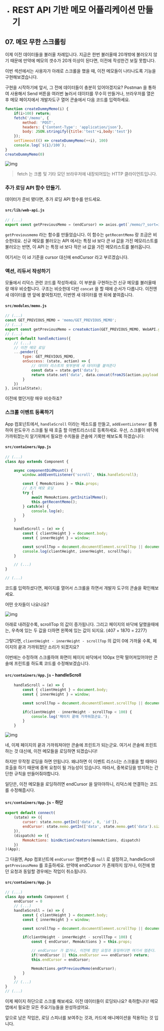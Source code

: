 - # REST API 기반 메모 어플리케이션 만들기

## 07. 메모 무한 스크롤링

이제 이전 데이터들을 불러올 차례입니다. 지금은 한번 불러올때 20개밖에 불러오지 않기 때문에 만약에 메모의 갯수가 20개 이상이 된다면, 이전에 작성한건 보질 못합니다.

이번 섹션에서는 사용자가 아래로 스크롤을 했을 때, 이전 메모들이 나타나도록 기능을 구현해보겠습니다.

구현을 시작하기에 앞서, 그 전에 데이터들이 충분히 있어야겠지요? Postman 을 통하여 사용해서 Send 버튼을 여러번 눌러서 데이터를 무수히 만들거나, 브라우저를 열은 후 메모 페이지에서 개발자도구 열어 콘솔에서 다음 코드를 입력하세요.

```javascript
function createDummyMemo(i) {
    if(i>100) return;
    fetch('/memo', { 
        method: 'POST',
        headers: {'Content-Type': 'application/json'},
        body: JSON.stringify({title:'test'+i,body:'test'})
    });
    setTimeout(() => createDummyMemo(++i), 100)
    console.log(`${i}/100`);
}
createDummyMemo(0)
```

![img](https://redux-advanced.vlpt.us/images/dummy-data.png)

> fetch 는 크롬 및 기타 모던 브라우저에 내장되어있는 HTTP 클라이언트입니다.

### 추가 로딩 API 함수 만들기.

데이터가 준비 됐다면, 추가 로딩 API 함수를 만드세요.

#### `src/lib/web-api.js`

```javascript
// (...)
export const getPreviousMemo = (endCursor) => axios.get(`/memo/?_sort=id&_order=DESC&_limit=20&id_lte=${endCursor-1}`); // endCursor 기준 이전 작성된 메모를 불러온다
```

`getPreviousmemo` 라는 함수를 만들었습니다. 이 함수는 `getRecentMemo` 랑 조금은 비슷한데요. 신규 메모를 불러오는 API 에서는 특정 id 보다 큰 id 값을 가진 메모리스트를 불러오는 반면, 이 API 는 특정 id 보다 작은 id 값을 가진 메모리스트를 불러옵니다.

여기서는 이 id 기준을 cursor 대신에 endCursor 라고 부르겠습니다.

### 액션, 리듀서 작성하기

모듈에서 리덕스 관련 코드를 작성하세요. 이 부분을 구현하는건 신규 메모를 불러올때랑 매우 비슷합니다. 구조는 비슷한데 다만 `concat` 을 할 때에 순서가 다릅니다. 이전엔 새 데이터를 맨 앞에 붙여줬지만, 이번엔 새 데이터를 맨 뒤에 붙여줍니다.

#### `src/modules/memo.js`

```javascript
// (...)
const GET_PREVIOUS_MEMO = 'memo/GET_PREVIOUS_MEMO';
// (...)
export const getPreviousMemo = createAction(GET_PREVIOUS_MEMO, WebAPI.getPreviousMemo); // endCursor
// (...)
export default handleActions({
    // (...)
    // 이전 메모 로딩
    ...pender({
        type: GET_PREVIOUS_MEMO,
        onSuccess: (state, action) => {
            // 데이터 리스트의 뒷부분에 새 데이터를 붙여준다
            const data = state.get('data');
            return state.set('data', data.concat(fromJS(action.payload.data)))
        }
    })
}, initialState);
```

이전에 했던거랑 매우 비슷하죠?

### 스크롤 이벤트 등록하기

App 컴포넌트에서, `handleScroll` 이라는 메소드를 만들고, `addEventListener` 를 통하여 윈도우가 스크롤 될 때 호출 할 이벤트리스너로 등록하세요. 우선, 스크롤이 바닥에 가까워졌는지 알기위해서 필요한 수치들을 콘솔에 기록만 해보도록 하겠습니다:

#### `src/containers/App.js`

```javascript
// (...)
class App extends Component {

    async componentDidMount() {
        window.addEventListener('scroll', this.handleScroll);

        const { MemoActions } = this.props;
        // 초기 메모 로딩
        try {
            await MemoActions.getInitialMemo();
            this.getRecentMemo();
        } catch(e) {
            console.log(e);
        }
    }

    handleScroll = (e) => {
        const { clientHeight } = document.body;
        const { innerHeight } = window;

        const scrollTop = document.documentElement.scrollTop || document.body.scrollTop;
        console.log(clientHeight, innerHeight, scrollTop);
    }

    // (...)
}

// (...)
```

코드를 입력하셨다면, 페이지를 열어서 스크롤을 하면서 개발자 도구의 콘솔을 확인해보세요.

어떤 숫자들이 나요나요?

![img](https://redux-advanced.vlpt.us/images/scrolling.png)

아래로 내려갈수록, scrollTop 의 값이 증가됩니다. 그리고 페이지의 바닥에 달했을때에는, 우측에 있는 두 값을 더하면 왼쪽에 있는 값이 되지요. (407 + 1870 = 2277)

그렇다면, `clientHeight - innerHeight - scrollTop` 의 값이 0에 가까울 수록, 페이지의 끝과 가까워졌단 소리가 되겠지요?

이번에는 수정하여 스크롤하여 화면이 페이지 바닥에서 100px 안팍 떨어져있어야만 콘솔에 프린트를 하도록 코드를 수정해보겠습니다.

#### `src/containers/App.js` - handleScroll

```javascript
    handleScroll = (e) => {
        const { clientHeight } = document.body;
        const { innerHeight } = window;

        const scrollTop = document.documentElement.scrollTop || document.body.scrollTop;

        if(clientHeight - innerHeight - scrollTop < 100) {
            console.log('페이지 끝에 가까워졌군요.');
        }
    }
```

![img](https://redux-advanced.vlpt.us/images/scrolled-to-bottom.png)

네, 이제 페이지의 끝과 가까워져야만 콘솔에 프린트가 되는군요. 여기서 콘솔에 프린트하는 것 대신에, 이전 메모들을 로딩하면 되겠습니다!

하지만 무작정 로딩을 하면 안됩니다. 왜냐하면 이 이벤트 리스너는 스크롤을 할 때마다 호출을 하기 때문에 중복 요청이 될 가능성이 있습니다. 따라서, 중복로딩을 방지하는 간단한 규칙을 만들어줘야합니다.

일단은, 이전 메모들을 로딩하려면 endCursor 을 알아야하니, 리덕스에 연결하는 코드를 수정해줍시다.

#### `src/containers/App.js` - 하단

```javascript
export default connect(
    (state) => ({
        cursor: state.memo.getIn(['data', 0, 'id']),
        endCursor: state.memo.getIn(['data', state.memo.get('data').size - 1, 'id'])
    }), 
    (dispatch) => ({
        MemoActions: bindActionCreators(memoActions, dispatch)
    })
)(App);
```

그 다음엔, App 컴포넌트에 `endCursor` 멤버변수를 `null` 로 설정하고, handleScroll `getPreviousMemo` 를 호출하세요. 만약에 endCursor 가 존재하지 않거나, 이전에 했던 요청과 동일할 경우에는 작업이 취소됩니다.

#### `src/containers/App.js`

```javascript
// (...)
class App extends Component {
    endCursor = 0
    // (...)
    handleScroll = (e) => {
        const { clientHeight } = document.body;
        const { innerHeight } = window;

        const scrollTop = document.documentElement.scrollTop || document.body.scrollTop;

        if(clientHeight - innerHeight - scrollTop < 100) {
            const { endCursor, MemoActions } = this.props;

            // endCursor 가 없거나, 이전에 했던 요청과 동일하다면 여기서 멈춘다.
            if(!endCursor || this.endCursor === endCursor) return;
            this.endCursor = endCursor;

            MemoActions.getPreviousMemo(endCursor);
        }
    }
    // (...)
}
// (...)
```

이제 페이지 하단으로 스크롤 해보세요. 이전 데이터들이 로딩되나요? 축하합니다! 메모앱에서 필요한 모든 주요기능들을 완성하셨어요.

앞으로 남은 작업은, 로딩 스피너를 보여주는 것과, 카드에 애니메이션을 적용하는 것 입니다.